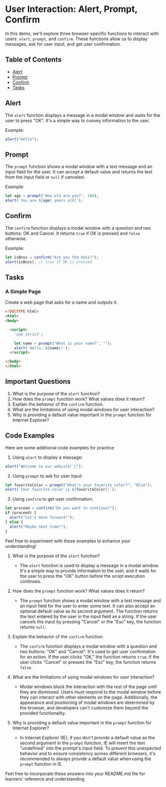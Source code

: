 
# User Interaction: Alert, Prompt, Confirm

In this demo, we'll explore three browser-specific functions to interact with users: `alert`, `prompt`, and `confirm`. These functions allow us to display messages, ask for user input, and get user confirmation.

## Table of Contents
- [Alert](#alert)
- [Prompt](#prompt)
- [Confirm](#confirm)
- [Tasks](#tasks)

## Alert

The `alert` function displays a message in a modal window and waits for the user to press "OK". It's a simple way to convey information to the user.

Example:
```javascript
alert("Hello");
```

## Prompt

The `prompt` function shows a modal window with a text message and an input field for the user. It can accept a default value and returns the text from the input field or `null` if canceled.

Example:
```javascript
let age = prompt('How old are you?', 100);
alert(`You are ${age} years old!`);
```

## Confirm

The `confirm` function displays a modal window with a question and two buttons: OK and Cancel. It returns `true` if OK is pressed and `false` otherwise.

Example:
```javascript
let isBoss = confirm("Are you the boss?");
alert(isBoss); // true if OK is pressed
```

## Tasks

### A Simple Page

Create a web page that asks for a name and outputs it.

```html
<!DOCTYPE html>
<html>
<body>

  <script>
    'use strict';

    let name = prompt("What is your name?", "");
    alert(`Hello, ${name}!`);
  </script>

</body>
</html>
```

## Important Questions

1. What is the purpose of the `alert` function?
2. How does the `prompt` function work? What values does it return?
3. Explain the behavior of the `confirm` function.
4. What are the limitations of using modal windows for user interaction?
5. Why is providing a default value important in the `prompt` function for Internet Explorer?

## Code Examples

Here are some additional code examples for practice:

1. Using `alert` to display a message:
```javascript
alert("Welcome to our website! 🎉");
```

2. Using `prompt` to ask for user input:
```javascript
let favoriteColor = prompt("What's your favorite color?", "Blue");
alert(`Your favorite color is ${favoriteColor}!`);
```

3. Using `confirm` to get user confirmation:
```javascript
let proceed = confirm("Do you want to continue?");
if (proceed) {
  alert("Let's move forward!");
} else {
  alert("Maybe next time!");
}
```

Feel free to experiment with these examples to enhance your understanding!



1. What is the purpose of the `alert` function?
   - The `alert` function is used to display a message in a modal window. It's a simple way to provide information to the user, and it waits for the user to press the "OK" button before the script execution continues.

2. How does the `prompt` function work? What values does it return?
   - The `prompt` function shows a modal window with a text message and an input field for the user to enter some text. It can also accept an optional default value as its second argument. The function returns the text entered by the user in the input field as a string. If the user cancels the input by pressing "Cancel" or the "Esc" key, the function returns `null`.

3. Explain the behavior of the `confirm` function.
   - The `confirm` function displays a modal window with a question and two buttons: "OK" and "Cancel". It's used to get user confirmation for an action. If the user clicks "OK," the function returns `true`; if the user clicks "Cancel" or presses the "Esc" key, the function returns `false`.

4. What are the limitations of using modal windows for user interaction?
   - Modal windows block the interaction with the rest of the page until they are dismissed. Users must respond to the modal window before they can interact with other elements on the page. Additionally, the appearance and positioning of modal windows are determined by the browser, and developers can't customize them beyond the provided functionality.

5. Why is providing a default value important in the `prompt` function for Internet Explorer?
   - In Internet Explorer (IE), if you don't provide a default value as the second argument in the `prompt` function, IE will insert the text "undefined" into the prompt's input field. To prevent this unexpected behavior and to ensure consistency across different browsers, it's recommended to always provide a default value when using the `prompt` function in IE.

Feel free to incorporate these answers into your README.md file for learners' reference and understanding.
